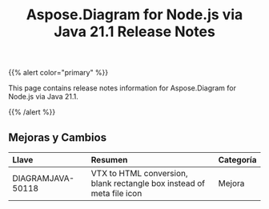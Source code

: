 ﻿---
title: Aspose.Diagram for Node.js via Java 21.1 Release Notes
type: docs
weight: 12
url: /es/java/aspose-diagram-for-node-js-via-java-21-1-release-notes/
---
{{% alert color="primary" %}}

This page contains release notes information for Aspose.Diagram for Node.js via Java 21.1.

{{% /alert %}}
## **Mejoras y Cambios**  ##

|**Llave**|**Resumen**|**Categoría**|
|:- |:- |:- |
|DIAGRAMJAVA-50118|VTX to HTML conversion, blank rectangle box instead of meta file icon|Mejora|
